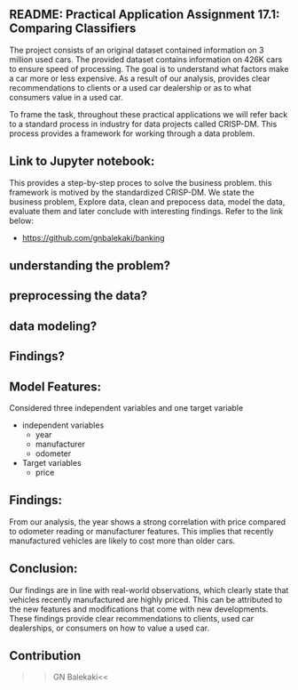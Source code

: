## README: Practical Application Assignment 17.1: Comparing Classifiers
 The project consists of an original dataset contained information on 3 million used cars. The provided dataset contains information on 426K cars to ensure speed of processing. The goal is to understand what factors make a car more or less expensive. As a result of our analysis,  provides clear recommendations to clients or a used car dealership or as to what consumers value in a used car.

To frame the task, throughout these practical applications we will refer back to a standard process in industry for data projects called CRISP-DM. This process provides a framework for working through a data problem. 

  ## Link to Jupyter notebook: 
  This provides a step-by-step proces to solve the business problem. this framework is motived by the standardized CRISP-DM. We state the business problem, Explore data, clean and prepocess data, model the data, evaluate them and later conclude with interesting findings. Refer to the link below:
  * https://github.com/gnbalekaki/banking

## understanding the problem?

## preprocessing the data?

## data modeling?
## Findings?
    
 ## Model Features: 
 Considered three independent variables and one target variable
* independent variables
  * year
  * manufacturer
  * odometer
* Target variables
  * price

 ## Findings:
From our analysis, the year shows a strong correlation with price compared to odometer reading or manufacturer features. This implies that recently manufactured vehicles are likely to cost more than older cars.
 
 ## Conclusion: 
Our findings are in line with real-world observations, which clearly state that vehicles recently manufactured are highly priced. This can be attributed to the new features and modifications that come with new developments. These findings provide clear recommendations to clients, used car dealerships, or consumers on how to value a used car.

## Contribution
>>GN Balekaki<<


 
 
